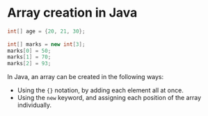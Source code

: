 # Array creation in Java

```java
int[] age = {20, 21, 30};
 
int[] marks = new int[3];
marks[0] = 50; 
marks[1] = 70;
marks[2] = 93;
```

In Java, an array can be created in the following ways:

-   Using the `{}` notation, by adding each element all at once.
-   Using the `new` keyword, and assigning each position of the array individually.